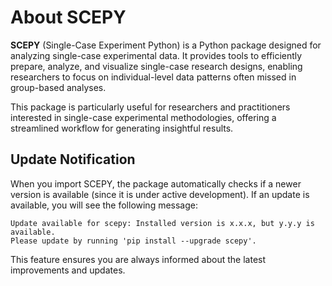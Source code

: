 # About SCEPY

**SCEPY** (Single-Case Experiment Python) is a Python package designed for analyzing single-case experimental data. It provides tools to efficiently prepare, analyze, and visualize single-case research designs, enabling researchers to focus on individual-level data patterns often missed in group-based analyses. 

This package is particularly useful for researchers and practitioners interested in single-case experimental methodologies, offering a streamlined workflow for generating insightful results.


## **Update Notification**

When you import SCEPY, the package automatically checks if a newer version is available (since it is under active development). If an update is available, you will see the following message:

```
Update available for scepy: Installed version is x.x.x, but y.y.y is available.
Please update by running 'pip install --upgrade scepy'.
```

This feature ensures you are always informed about the latest improvements and updates.

```{tableofcontents}
```
